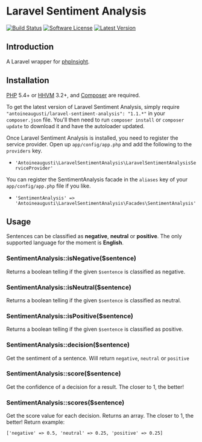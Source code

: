 Laravel Sentiment Analysis
===============


[![Build Status](https://img.shields.io/travis/AntoineAugusti/laravel-sentiment-analysis/master.svg?style=flat)](https://travis-ci.org/AntoineAugusti/laravel-sentiment-analysis)
[![Software License](https://img.shields.io/badge/license-Apache%202.0-brightgreen.svg?style=flat)](LICENSE.md)
[![Latest Version](https://img.shields.io/github/release/AntoineAugusti/laravel-sentiment-analysis.svg?style=flat)](https://github.com/AntoineAugusti/laravel-sentiment-analysis/releases)

## Introduction
A Laravel wrapper for [phpInsight](https://github.com/JWHennessey/phpInsight).

## Installation

[PHP](https://php.net) 5.4+ or [HHVM](http://hhvm.com) 3.2+, and [Composer](https://getcomposer.org) are required.

To get the latest version of Laravel Sentiment Analysis, simply require `"antoineaugusti/laravel-sentiment-analysis": "1.1.*"` in your `composer.json` file. You'll then need to run `composer install` or `composer update` to download it and have the autoloader updated.

Once Laravel Sentiment Analysis is installed, you need to register the service provider. Open up `app/config/app.php` and add the following to the `providers` key.

* `'Antoineaugusti\LaravelSentimentAnalysis\LaravelSentimentAnalysisServiceProvider'`

You can register the SentimentAnalysis facade in the `aliases` key of your `app/config/app.php` file if you like.

* `'SentimentAnalysis' => 'Antoineaugusti\LaravelSentimentAnalysis\Facades\SentimentAnalysis'`

## Usage
Sentences can be classified as **negative**, **neutral** or **positive**. The only supported language for the moment is **English**.

### SentimentAnalysis::isNegative($sentence)
Returns a boolean telling if the given `$sentence` is classified as negative.

### SentimentAnalysis::isNeutral($sentence)
Returns a boolean telling if the given `$sentence` is classified as neutral.

### SentimentAnalysis::isPositive($sentence)
Returns a boolean telling if the given `$sentence` is classified as positive.

### SentimentAnalysis::decision($sentence)
Get the sentiment of a sentence. Will return `negative`, `neutral` or `positive`

### SentimentAnalysis::score($sentence)
Get the confidence of a decision for a result. The closer to 1, the better!

### SentimentAnalysis::scores($sentence)
Get the score value for each decision. Returns an array. The closer to 1, the better! Return example:

	['negative' => 0.5, 'neutral' => 0.25, 'positive' => 0.25]